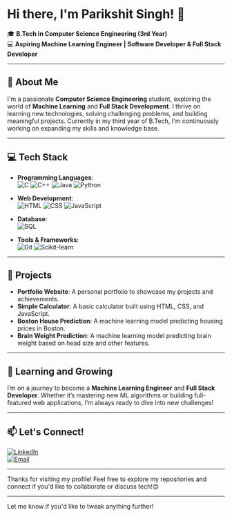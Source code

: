 # Hi there, I'm **Parikshit Singh!** 👋

🎓 **B.Tech in Computer Science Engineering (3rd Year)**  
💻 **Aspiring Machine Learning Engineer | Software Developer & Full Stack Developer**

---

## 🚀 About Me

I'm a passionate **Computer Science Engineering** student, exploring the world of **Machine Learning** and **Full Stack Development**. I thrive on learning new technologies, solving challenging problems, and building meaningful projects. Currently in my third year of B.Tech, I'm continuously working on expanding my skills and knowledge base.

---

## 💻 Tech Stack

- **Programming Languages**:  
  ![C](https://img.shields.io/badge/-C-00599C?style=flat&logo=c&logoColor=white) 
  ![C++](https://img.shields.io/badge/-C++-00599C?style=flat&logo=c%2B%2B&logoColor=white)
  ![Java](https://img.shields.io/badge/-Java-007396?style=flat&logo=java&logoColor=white)
  ![Python](https://img.shields.io/badge/-Python-3776AB?style=flat&logo=python&logoColor=white)

- **Web Development**:  
  ![HTML](https://img.shields.io/badge/-HTML-E34F26?style=flat&logo=html5&logoColor=white)
  ![CSS](https://img.shields.io/badge/-CSS-1572B6?style=flat&logo=css3&logoColor=white)
  ![JavaScript](https://img.shields.io/badge/-JavaScript-F7DF1E?style=flat&logo=javascript&logoColor=black)
  
- **Database**:  
  ![SQL](https://img.shields.io/badge/-SQL-4479A1?style=flat&logo=mysql&logoColor=white)
  
- **Tools & Frameworks**:  
  ![Git](https://img.shields.io/badge/-Git-F05032?style=flat&logo=git&logoColor=white)
  ![Scikit-learn](https://img.shields.io/badge/-Scikit--Learn-F7931E?style=flat&logo=scikit-learn&logoColor=white)

---

## 🚀 Projects

- **Portfolio Website**: A personal portfolio to showcase my projects and achievements.
- **Simple Calculator**: A basic calculator built using HTML, CSS, and JavaScript.
- **Boston House Prediction**: A machine learning model predicting housing prices in Boston.
- **Brain Weight Prediction**: A machine learning model predicting brain weight based on head size and other features.

---

## 🌱 Learning and Growing

I’m on a journey to become a **Machine Learning Engineer** and **Full Stack Developer**. Whether it’s mastering new ML algorithms or building full-featured web applications, I’m always ready to dive into new challenges!

---

## 📫 Let's Connect!

[![LinkedIn](https://img.shields.io/badge/-LinkedIn-0077B5?style=flat&logo=linkedin&logoColor=white)](www.linkedin.com/in/parikshit-singh-185232257)  
[![Email](https://img.shields.io/badge/-Email-D14836?style=flat&logo=gmail&logoColor=white)](mailto:parikshitsingh2476@gmail.com)

---

Thanks for visiting my profile! Feel free to explore my repositories and connect if you'd like to collaborate or discuss tech!😊

--- 

Let me know if you'd like to tweak anything further!
